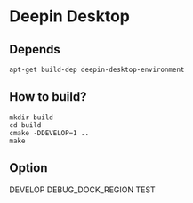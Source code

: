 Deepin Desktop
==============

Depends
-------
    apt-get build-dep deepin-desktop-environment

How to build?
------

    mkdir build
    cd build
    cmake -DDEVELOP=1 ..
    make

Option
-----
DEVELOP
DEBUG\_DOCK\_REGION
TEST
